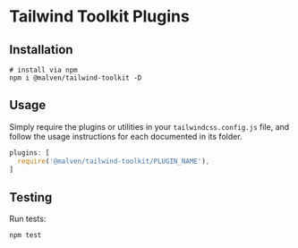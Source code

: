 # Tailwind Toolkit Plugins

## Installation

```shell
# install via npm
npm i @malven/tailwind-toolkit -D
```

## Usage

Simply require the plugins or utilities in your `tailwindcss.config.js` file, and follow the usage instructions for each documented in its folder.

```js
plugins: [
  require('@malven/tailwind-toolkit/PLUGIN_NAME'),
]
```

## Testing

Run tests:
```shell
npm test
```
